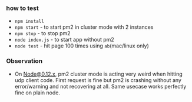 ### how to test

 - `npm install`
 - `npm start` - to start pm2 in cluster mode with 2 instances
 - `npm stop` - to stop pm2
 - `node index.js` - to start app without pm2
 - `node test` - hit page 100 times using `ab`(mac/linux only)


### Observation

 - On Node@0.12.x, pm2 cluster mode is acting very weird when hitting udp client code. First request is fine but pm2 is crashing without any error/warning and not recovering at all. Same usecase works perfectly fine on plain node.
